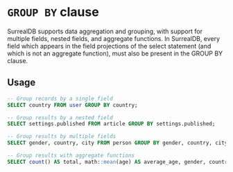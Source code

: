 # `GROUP BY` clause

SurrealDB supports data aggregation and grouping, with support for multiple
fields, nested fields, and aggregate functions. In SurrealDB, every field which
appears in the field projections of the select statement (and which is not an
aggregate function), must also be present in the GROUP BY clause.

## Usage

```sql
-- Group records by a single field
SELECT country FROM user GROUP BY country;

-- Group results by a nested field
SELECT settings.published FROM article GROUP BY settings.published;

-- Group results by multiple fields
SELECT gender, country, city FROM person GROUP BY gender, country, city;

-- Group results with aggregate functions
SELECT count() AS total, math::mean(age) AS average_age, gender, country FROM person GROUP BY gender, country;
```

